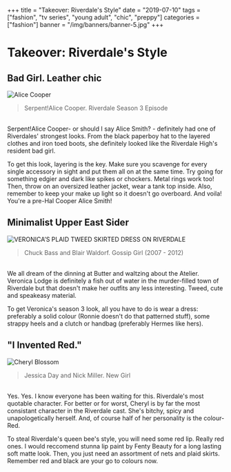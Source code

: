 +++
title = "Takeover: Riverdale's Style"
date = "2019-07-10"
tags = ["fashion", "tv series", "young adult", "chic", "preppy"]
categories = ["fashion"]
banner = "/img/banners/banner-5.jpg"
+++

# Takeover: Riverdale's Style

## Bad Girl. Leather chic
![Alice Cooper](/img/blogs/05-07-19/1.jpg)<br>
>Serpent!Alice Cooper. Riverdale Season 3 Episode

<br>
Serpent!Alice Cooper- or should I say Alice Smith? - definitely had one of Riverdales' strongest looks. From the black paperboy hat to the layered clothes and iron toed boots, she definitely looked like the Riverdale High's resident bad girl.

To get this look, layering is the key. Make sure you scavenge for every single accessory in sight and put them all on at the same time. Try going for something edgier and dark like spikes or chockers. Metal rings work too! Then, throw on an oversized leather jacket, wear a tank top inside. Also, remember to keep your make up light so it doesn't go overboard. And voila! You're a pre-Hal Cooper Alice Smith!

## Minimalist Upper East Sider
![VERONICA’S PLAID TWEED SKIRTED DRESS ON RIVERDALE](/img/blogs/05-07-19/2.jpg)<br>
>Chuck Bass and Blair Waldorf. Gossip Girl (2007 - 2012)

<br>
We all dream of the dinning at Butter and waltzing about the Atelier. Veronica Lodge is definitely a fish out of water in the murder-filled town of Riverdale but that doesn't make her outfits any less interesting. Tweed, cute and speakeasy material.

To get Veronica's season 3 look, all you have to do is wear a dress: preferably a solid colour (Ronnie doesn't do that patterned stuff), some strappy heels and a clutch or handbag (preferably Hermes like hers).

## "I Invented Red."
![Cheryl Blossom](/img/blogs/05-07-19/3.jpg)<br>
>Jessica Day and Nick Miller. New Girl

<br>
Yes. Yes. I know everyone has been waiting for this. Riverdale's most quotable character. For better or for worst, Cheryl is by far the most consistant character in the Riverdale cast. She's bitchy, spicy and unapologetically herself. And, of course half of her personality is the colour- Red.

To steal Riverdale's queen bee's style, you will need some red lip. Really red ones. I would reccomend stunna lip paint by Fenty Beauty for a long lasting soft matte look. Then, you just need an assortment of nets and plaid skirts. Remember red and black are your go to colours now.
